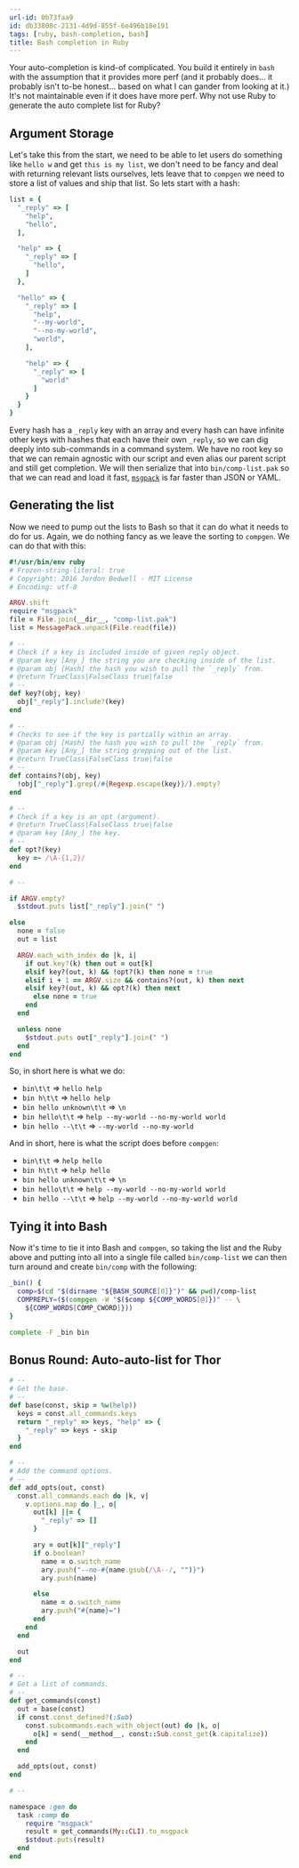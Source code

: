 ```yaml
---
url-id: 0b73faa9
id: db33808c-2131-4d9d-855f-6e496b18e191
tags: [ruby, bash-completion, bash]
title: Bash completion in Ruby
---
```


Your auto-completion is kind-of complicated.  You build it entirely in `bash` with the assumption that it provides more perf (and it probably does... it probably isn't to-be honest... based on what I can gander from looking at it.) It's not maintainable even if it does have more perf.  Why not use Ruby to generate the auto complete list for Ruby?

<!-- MORE -->

## Argument Storage

Let's take this from the start, we need to be able to let users do something like `hello w` and get `this is my list`, we don't need to be fancy and deal with returning relevant lists ourselves, lets leave that to `compgen` we need to store a list of values and ship that list. So lets start with a hash:

```ruby
list = {
  "_reply" => [
    "help",
    "hello",
  ],

  "help" => {
    "_reply" => [
      "hello",
    ]
  },

  "hello" => {
    "_reply" => [
      "help",
      "--my-world",
      "--no-my-world",
      "world",
    ],

    "help" => {
      "_reply" => [
        "world"
      ]
    }
  }
}
```

Every hash has a `_reply` key with an array and every hash can have infinite other keys with hashes that each have their own `_reply`, so we can dig deeply into sub-commands in a command system.  We have no root key so that we can remain agnostic with our script and even alias our parent script and still get completion.  We will then serialize that into `bin/comp-list.pak` so that we can read and load it fast, [`msgpack`][1] is far faster than JSON or YAML.

## Generating the list

Now we need to pump out the lists to Bash so that it can do what it needs to do for us.  Again, we do nothing fancy as we leave the sorting to `compgen`. We can do that with this:

```ruby
#!/usr/bin/env ruby
# Frozen-string-literal: true
# Copyright: 2016 Jordon Bedwell - MIT License
# Encoding: utf-8

ARGV.shift
require "msgpack"
file = File.join(__dir__, "comp-list.pak")
list = MessagePack.unpack(File.read(file))

# --
# Check if a key is included inside of given reply object.
# @param key [Any_] the string you are checking inside of the list.
# @param obj [Hash] the hash you wish to pull the `_reply` from.
# @return TrueClass|FalseClass true|false
# --
def key?(obj, key)
  obj["_reply"].include?(key)
end

# --
# Checks to see if the key is partially within an array.
# @param obj [Hash] the hash you wish to pull the `_reply` from.
# @param key [Any_] the string grepping out of the list.
# @return TrueClass|FalseClass true|false
# --
def contains?(obj, key)
  !obj["_reply"].grep(/#{Regexp.escape(key)}/).empty?
end

# --
# Check if a key is an opt (argument).
# @return TrueClass|FalseClass true|false
# @param key [Any_] the key.
# --
def opt?(key)
  key =~ /\A-{1,2}/
end

# --

if ARGV.empty?
  $stdout.puts list["_reply"].join(" ")

else
  none = false
  out = list

  ARGV.each_with_index do |k, i|
    if out.key?(k) then out = out[k]
    elsif key?(out, k) && !opt?(k) then none = true
    elsif i + 1 == ARGV.size && contains?(out, k) then next
    elsif key?(out, k) && opt?(k) then next
      else none = true
    end
  end

  unless none
    $stdout.puts out["_reply"].join(" ")
  end
end
```

So, in short here is what we do:

- `bin\t\t` => `hello help`
- `bin h\t\t` => `hello help`
- `bin hello unknown\t\t` => `\n`
- `bin hello\t\t` => `help --my-world --no-my-world world`
- `bin hello --\t\t` => `--my-world --no-my-world`

And in short, here is what the script does before `compgen`:

- `bin\t\t` => `help hello`
- `bin h\t\t` => `help hello`
- `bin hello unknown\t\t` => `\n`
- `bin hello\t\t` => `help --my-world --no-my-world world`
- `bin hello --\t\t` => `help --my-world --no-my-world world`

## Tying it into Bash

Now it's time to tie it into Bash and `compgen`, so taking the list and the Ruby above and putting into all into a single file called `bin/comp-list` we can then turn around and create `bin/comp` with the following:

```bash
_bin() {
  comp=$(cd "$(dirname "${BASH_SOURCE[0]}")" && pwd)/comp-list
  COMPREPLY=($(compgen -W "$($comp ${COMP_WORDS[@]})" -- \
    ${COMP_WORDS[COMP_CWORD]}))
}

complete -F _bin bin
```

## Bonus Round: Auto-auto-list for Thor

```ruby
# --
# Get the base.
# --
def base(const, skip = %w(help))
  keys = const.all_commands.keys
  return "_reply" => keys, "help" => {
    "_reply" => keys - skip
  }
end

# --
# Add the command options.
# --
def add_opts(out, const)
  const.all_commands.each do |k, v|
    v.options.map do |_, o|
      out[k] ||= {
        "_reply" => []
      }

      ary = out[k]["_reply"]
      if o.boolean?
        name = o.switch_name
        ary.push("--no-#{name.gsub(/\A--/, "")}")
        ary.push(name)

      else
        name = o.switch_name
        ary.push("#{name}=")
      end
    end
  end

  out
end

# --
# Get a list of commands.
# --
def get_commands(const)
  out = base(const)
  if const.const_defined?(:Sub)
    const.subcommands.each_with_object(out) do |k, o|
      o[k] = send(__method__, const::Sub.const_get(k.capitalize))
    end
  end

  add_opts(out, const)
end

# --

namespace :gen do
  task :comp do
    require "msgpack"
    result = get_commands(My::CLI).to_msgpack
    $stdout.puts(result)
  end
end
```

[1]: https://msgpack.org

